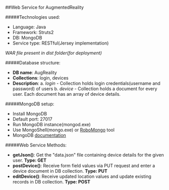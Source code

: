 ##Web Service for AugmentedReality

#####Technologies used:
* Language: Java
* Framework: Struts2
* DB: MongoDB
* Service type: RESTful(Jersey implementation)

_WAR file present in dist folder(for deployment)_

#####Database structure:
* __DB name__: AugReality
* __Collections__: login, devices
* __Description__:
	a. _login_ - Collection holds login credentials(username and password) of users 
	b. _device_ - Collection holds a document for every user. Each document has an array of device details.
	
#####MongoDB setup:
* Install MongoDB
* Default port: 27017
* Run MongoDB instance(mongod.exe)
* Use MongoShell(mongo.exe) or [RoboMongo](http://robomongo.org/) tool
* MongoDB [documentation](http://docs.mongodb.org/manual/)

#####Web Service Methods:
* __getJson()__: Get the "data.json" file containing device details for the given user. __**Type: GET**__
* __postDevice()__: Receive form field values via PUT request and enter a device document in DB collection. __**Type: PUT**__
* __editDevice()__: Receive updated location values and update existing records in DB collection. __**Type: POST**__